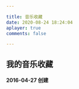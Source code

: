 ```yaml
---

title: 音乐收藏
date: 2020-08-24 18:24:04
aplayer: true
comments: false

---
```

<h2> 我的音乐收藏 </h2>  
<h4> 2016-04-27 创建</h4>  
<div id="music-page">
</div>
<script>
    var userId = "3778678";
    var userServer = "netease";
    var userType = "playlist";
</script>
<link rel="stylesheet" type="text/css" href="https://cdn.jsdelivr.net/npm/aplayer@1.10.1/dist/APlayer.min.css">
<script src="https://cdn.jsdelivr.net/npm/aplayer@1.10.1/dist/APlayer.min.js"></script>
<script src="https://cdn.jsdelivr.net/npm/meting@2.0.1/dist/Meting.min.js"></script>

<script>
    const params = new URLSearchParams(window.location.search);
    var _param = {
         getCustomPlayList: function () {
            const musicPage = document.getElementById("music-page");
            const playlistType = params.get("type") || "playlist";
            if (params.get("id") && params.get("server")) {
                var id = params.get("id");
                var server = params.get("server");
                musicPage.innerHTML = `<meting-js listMaxHeight="1500px"id="${id}"server="${server}"type="${playlistType}"mutex="true"preload="auto"order="random"autoplay="true"></meting-js>`;
            } else {
                musicPage.innerHTML = `<meting-js listMaxHeight="1500px"id="${userId}"server="${userServer}"type="${userType}"mutex="true"preload="auto"order="random"autoplay=true></meting-js>`;
            }
        }
    };

    _param.getCustomPlayList();
    const vh = window.innerHeight * 1;
    document.documentElement.style.setProperty('--vh', `${vh}px`);
    window.addEventListener('resize', () => {
        let vh = window.innerHeight * 1;
        document.documentElement.style.setProperty('--vh', `${vh}px`);
    });

</script>